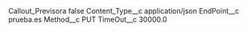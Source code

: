 <?xml version="1.0" encoding="UTF-8"?>
<CustomMetadata xmlns="http://soap.sforce.com/2006/04/metadata" xmlns:xsi="http://www.w3.org/2001/XMLSchema-instance" xmlns:xsd="http://www.w3.org/2001/XMLSchema">
    <label>Callout_Previsora</label>
    <protected>false</protected>
    <values>
        <field>Content_Type__c</field>
        <value xsi:type="xsd:string">application/json</value>
    </values>
    <values>
        <field>EndPoint__c</field>
        <value xsi:type="xsd:string">prueba.es</value>
    </values>
    <values>
        <field>Method__c</field>
        <value xsi:type="xsd:string">PUT</value>
    </values>
    <values>
        <field>TimeOut__c</field>
        <value xsi:type="xsd:double">30000.0</value>
    </values>
</CustomMetadata>
